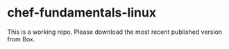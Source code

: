 chef-fundamentals-linux
=======================
This is a working repo. Please download the most recent published version from Box.
